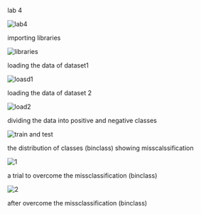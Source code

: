 lab 4 


![lab4](https://user-images.githubusercontent.com/117605778/216850483-4a8a00fd-7d1c-4691-a8b8-4df18e8255ed.png)




importing libraries 

![libraries](https://user-images.githubusercontent.com/117605778/216849676-acf6e6d5-2303-46ae-a564-50a8634700fd.png)


loading the data of dataset1

![loasd1](https://user-images.githubusercontent.com/117605778/216849762-8568fba5-0d5e-45e9-9f00-ebcb9e7da5a8.png)


loading the data of dataset 2

![load2](https://user-images.githubusercontent.com/117605778/216849796-9f0f3a59-6e25-46c9-9eb9-5332745f1468.png)


dividing the data into positive and negative classes



![train and test](https://user-images.githubusercontent.com/117605778/216849868-f972cea8-910e-4065-88ba-48ca0b0fede9.png)


the distribution of classes (binclass) showing misscalssification



![1](https://user-images.githubusercontent.com/117605778/216851018-7c0caf51-6822-4a2e-9753-3940886ebc35.png)



a trial to overcome the missclassification  (binclass)



![2](https://user-images.githubusercontent.com/117605778/216851154-4161d1f7-9cf3-40c3-ba2d-165546130fd2.png)



after overcome the missclassification (binclass)




















